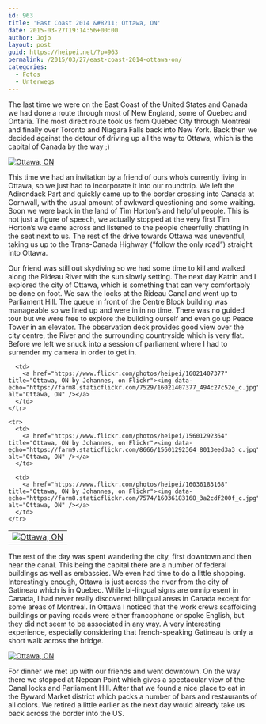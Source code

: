 ```yaml
---
id: 963
title: 'East Coast 2014 &#8211; Ottawa, ON'
date: 2015-03-27T19:14:56+00:00
author: Jojo
layout: post
guid: https://heipei.net/?p=963
permalink: /2015/03/27/east-coast-2014-ottawa-on/
categories:
  - Fotos
  - Unterwegs
---
```

The last time we were on the East Coast of the United States and Canada we had done a route through most of New England, some of Quebec and Ontaria. The most direct route took us from Quebec City through Montreal and finally over Toronto and Niagara Falls back into New York. Back then we decided against the detour of driving up all the way to Ottawa, which is the capital of Canada by the way ;)

<div class="img aligncenter">
  <a href="https://www.flickr.com/photos/heipei/16207218825" title="Ottawa, ON by Johannes, on Flickr"><img data-echo="https://farm8.staticflickr.com/7547/16207218825_652f509de4_b.jpg" alt="Ottawa, ON" /></a>
</div>

This time we had an invitation by a friend of ours who&#8217;s currently living in Ottawa, so we just had to incorporate it into our roundtrip. We left the Adirondack Part and quickly came up to the border crossing into Canada at Cornwall, with the usual amount of awkward questioning and some waiting. Soon we were back in the land of Tim Horton&#8217;s and helpful people. This is not just a figure of speech, we actually stopped at the very first Tim Horton&#8217;s we came across and listened to the people cheerfully chatting in the seat next to us. The rest of the drive towards Ottawa was uneventful, taking us up to the Trans-Canada Highway (&#8220;follow the only road&#8221;) straight into Ottawa.

Our friend was still out skydiving so we had some time to kill and walked along the Rideau River with the sun slowly setting. The next day Katrin and I explored the city of Ottawa, which is something that can very comfortably be done on foot. We saw the locks at the Rideau Canal and went up to Parliament Hill. The queue in front of the Centre Block building was manageable so we lined up and were in in no time. There was no guided tour but we were free to explore the building ourself and even go up Peace Tower in an elevator. The observation deck provides good view over the city centre, the River and the surrounding countryside which is very flat. Before we left we snuck into a session of parliament where I had to surrender my camera in order to get in.

<div class="img aligncenter">
  <table>
    <tr>
      <td>
        <a href="https://www.flickr.com/photos/heipei/16213641656" title="Ottawa, ON by Johannes, on Flickr"><img data-echo="https://farm8.staticflickr.com/7464/16213641656_e1ffb70d59_c.jpg" alt="Ottawa, ON" /></a>
      </td>
      
      <td>
        <a href="https://www.flickr.com/photos/heipei/16021407377" title="Ottawa, ON by Johannes, on Flickr"><img data-echo="https://farm8.staticflickr.com/7529/16021407377_494c27c52e_c.jpg" alt="Ottawa, ON" /></a>
      </td>
    </tr>
    
    <tr>
      <td>
        <a href="https://www.flickr.com/photos/heipei/15601292364" title="Ottawa, ON by Johannes, on Flickr"><img data-echo="https://farm9.staticflickr.com/8666/15601292364_8013eed3a3_c.jpg" alt="Ottawa, ON" /></a>
      </td>
      
      <td>
        <a href="https://www.flickr.com/photos/heipei/16036183168" title="Ottawa, ON by Johannes, on Flickr"><img data-echo="https://farm8.staticflickr.com/7574/16036183168_3a2cdf200f_c.jpg" alt="Ottawa, ON" /></a>
      </td>
    </tr>
  </table>
</div>

The rest of the day was spent wandering the city, first downtown and then near the canal. This being the capital there are a number of federal buildings as well as embassies. We even had time to do a little shopping. Interestingly enough, Ottawa is just across the river from the city of Gatineau which is in Quebec. While bi-lingual signs are omnipresent in Canada, I had never really discovered bilingual areas in Canada except for some areas of Montreal. In Ottawa I noticed that the work crews scaffolding buildings or paving roads were either francophone or spoke English, but they did not seem to be associated in any way. A very interesting experience, especially considering that french-speaking Gatineau is only a short walk across the bridge.

<div class="img aligncenter">
  <a href="https://www.flickr.com/photos/heipei/15617115364" title="Ottawa, ON by Johannes, on Flickr"><img data-echo="https://farm8.staticflickr.com/7497/15617115364_ca457d5dac_b.jpg" alt="Ottawa, ON" /></a>
</div>

For dinner we met up with our friends and went downtown. On the way there we stopped at Nepean Point which gives a spectacular view of the Canal locks and Parliament Hill. After that we found a nice place to eat in the Byward Market district which packs a number of bars and restaurants of all colors. We retired a little earlier as the next day would already take us back across the border into the US.
